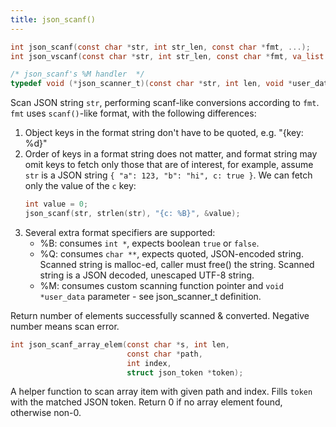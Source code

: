 ```yaml
---
title: json_scanf()
---
```


```c
int json_scanf(const char *str, int str_len, const char *fmt, ...);
int json_vscanf(const char *str, int str_len, const char *fmt, va_list ap);

/* json_scanf's %M handler  */
typedef void (*json_scanner_t)(const char *str, int len, void *user_data);

```

Scan JSON string `str`, performing scanf-like conversions according to `fmt`.
`fmt` uses `scanf()`-like format, with the following differences:

1. Object keys in the format string don't have to be quoted, e.g. "{key: %d}"
2. Order of keys in a format string does not matter, and format string may
   omit keys to fetch only those that are of interest, for example,
   assume `str` is a JSON string `{ "a": 123, "b": "hi", c: true }`.
   We can fetch only the value of the `c` key:
      ```C
      int value = 0;
      json_scanf(str, strlen(str), "{c: %B}", &value);
      ```
3. Several extra format specifiers are supported:
   - %B: consumes `int *`, expects boolean `true` or `false`.
   - %Q: consumes `char **`, expects quoted, JSON-encoded string. Scanned
      string is malloc-ed, caller must free() the string. Scanned string
      is a JSON decoded, unescaped UTF-8 string.
   - %M: consumes custom scanning function pointer and
      `void *user_data` parameter - see json_scanner_t definition.

Return number of elements successfully scanned & converted.
Negative number means scan error.


```c
int json_scanf_array_elem(const char *s, int len,
                          const char *path,
                          int index,
                          struct json_token *token);
```

A helper function to scan array item with given path and index.
Fills `token` with the matched JSON token.
Return 0 if no array element found, otherwise non-0.
